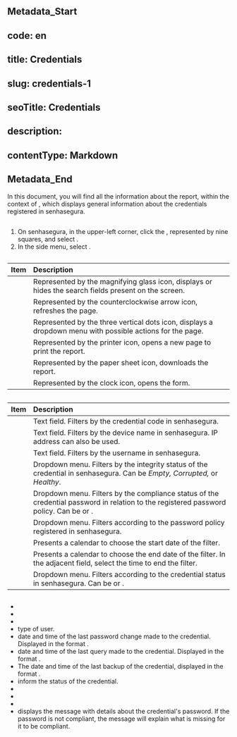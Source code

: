 ## Metadata_Start 
## code: en
## title: Credentials 
## slug: credentials-1 
## seoTitle: Credentials 
## description:  
## contentType: Markdown 
## Metadata_End
In this document, you will find all the information about the  report, within the context of , which displays general information about the credentials registered in senhasegura.

## 

1. On senhasegura, in the upper-left corner, click the , represented by nine squares, and select .  
2. In the side menu, select .

## 

| Item | Description |
| :---- | :---- |
|  | Represented by the magnifying glass icon, displays or hides the search fields present on the screen. |
|  | Represented by the counterclockwise arrow icon, refreshes the page. |
|  | Represented by the three vertical dots icon, displays a dropdown menu with possible actions for the page. |
|  | Represented by the printer icon, opens a new page to print the report. |
|  | Represented by the paper sheet icon, downloads the report. |
|  | Represented by the clock icon, opens the  form. |

## 

| Item | Description |
| :---- | :---- |
|  | Text field. Filters by the credential code in senhasegura. |
|  | Text field. Filters by the device name in senhasegura. IP address can also be used. |
|  | Text field. Filters by the username in senhasegura. |
|  | Dropdown menu. Filters by the integrity status of the credential in senhasegura. Can be *Empty, Corrupted,* or *Healthy*. |
|  | Dropdown menu. Filters by the compliance status of the credential password in relation to the registered password policy. Can be  or . |
|  | Dropdown menu. Filters according to the password policy registered in senhasegura. |
|  | Presents a calendar to choose the start date of the filter. |
|  | Presents a calendar to choose the end date of the filter. In the adjacent field, select the time to end the filter. |
|  | Dropdown menu. Filters according to the credential status in senhasegura. Can be  or . |

## 

*   
*   
*   
*  type of user.  
*  date and time of the last password change made to the credential. Displayed in the format .  
*  date and time of the last query made to the credential. Displayed in the format .  
*  The date and time of the last backup of the credential, displayed in the format .  
*  inform the status of the credential.  
*   
*   
*   
*  displays the message with details about the credential's password. If the password is not compliant, the message will explain what is missing for it to be compliant.